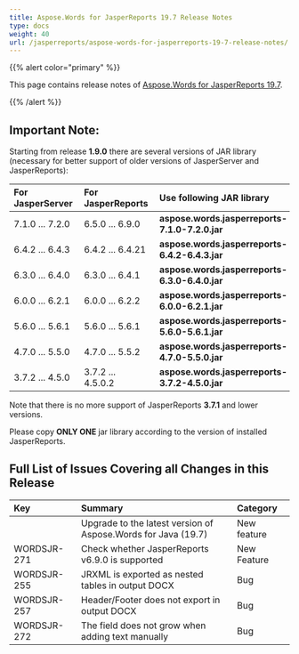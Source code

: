 ```yaml
---
title: Aspose.Words for JasperReports 19.7 Release Notes
type: docs
weight: 40
url: /jasperreports/aspose-words-for-jasperreports-19-7-release-notes/
---
```


{{% alert color="primary" %}} 

This page contains release notes of [Aspose.Words for JasperReports 19.7](https://downloads.aspose.com/words/jasperreports/new-releases/aspose.words-for-jasperreports-19.7/).

{{% /alert %}} 
## **Important Note:**
Starting from release **1.9.0** there are several versions of JAR library (necessary for better support of older versions of JasperServer and JasperReports):

|**For <br>JasperServer** |**For <br>JasperReports** |**Use following JAR library** |
| :- | :- | :- |
|7.1.0 ... 7.2.0|6.5.0 ... 6.9.0 |**aspose.words.jasperreports-7.1.0-7.2.0.jar**|
|6.4.2 ... 6.4.3|6.4.2 ... 6.4.21 |**aspose.words.jasperreports-6.4.2-6.4.3.jar**|
|6.3.0 ... 6.4.0|6.3.0 ... 6.4.1 |**aspose.words.jasperreports-6.3.0-6.4.0.jar**|
|6.0.0 ... 6.2.1|6.0.0 ... 6.2.2 |**aspose.words.jasperreports-6.0.0-6.2.1.jar**|
|5.6.0 ... 5.6.1|5.6.0 ... 5.6.1 |**aspose.words.jasperreports-5.6.0-5.6.1.jar**|
|4.7.0 ... 5.5.0|4.7.0 ... 5.5.2 |**aspose.words.jasperreports-4.7.0-5.5.0.jar**|
|3.7.2 ... 4.5.0|3.7.2 ... 4.5.0.2 |**aspose.words.jasperreports-3.7.2-4.5.0.jar**|
Note that there is no more support of JasperReports **3.7.1** and lower versions.

Please copy **ONLY ONE** jar library according to the version of installed JasperReports.
## **Full List of Issues Covering all Changes in this Release**

|**Key** |**Summary** |**Category** |
| :- | :- | :- |
| |Upgrade to the latest version of Aspose.Words for Java (19.7)|New feature|
|WORDSJR-271 |Check whether JasperReports v6.9.0 is supported |New Feature |
|WORDSJR-255|JRXML is exported as nested tables in output DOCX|Bug|
|WORDSJR-257|Header/Footer does not export in output DOCX|Bug|
|WORDSJR-272 |The field does not grow when adding text manually|Bug|

